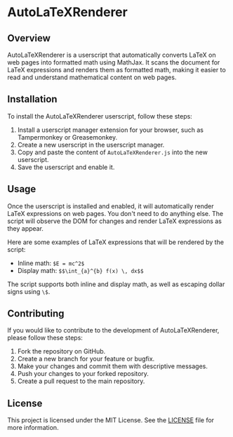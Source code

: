 # AutoLaTeXRenderer

## Overview

AutoLaTeXRenderer is a userscript that automatically converts LaTeX on web pages into formatted math using MathJax. It scans the document for LaTeX expressions and renders them as formatted math, making it easier to read and understand mathematical content on web pages.

## Installation

To install the AutoLaTeXRenderer userscript, follow these steps:

1. Install a userscript manager extension for your browser, such as Tampermonkey or Greasemonkey.
2. Create a new userscript in the userscript manager.
3. Copy and paste the content of `AutoLaTeXRenderer.js` into the new userscript.
4. Save the userscript and enable it.

## Usage

Once the userscript is installed and enabled, it will automatically render LaTeX expressions on web pages. You don't need to do anything else. The script will observe the DOM for changes and render LaTeX expressions as they appear.

Here are some examples of LaTeX expressions that will be rendered by the script:

- Inline math: `$E = mc^2$`
- Display math: `$$\int_{a}^{b} f(x) \, dx$$`

The script supports both inline and display math, as well as escaping dollar signs using `\$`.

## Contributing

If you would like to contribute to the development of AutoLaTeXRenderer, please follow these steps:

1. Fork the repository on GitHub.
2. Create a new branch for your feature or bugfix.
3. Make your changes and commit them with descriptive messages.
4. Push your changes to your forked repository.
5. Create a pull request to the main repository.

## License

This project is licensed under the MIT License. See the [LICENSE](LICENSE) file for more information.
